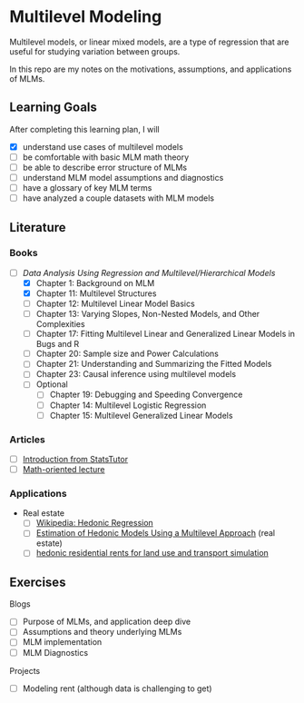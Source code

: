 # Multilevel Modeling

Multilevel models, or linear mixed models, are a type of regression that are useful for studying variation between groups. 

In this repo are my notes on the motivations, assumptions, and applications of MLMs. 

## Learning Goals

After completing this learning plan, I will

- [x] understand use cases of multilevel models
- [ ] be comfortable with basic MLM math theory
- [ ] be able to describe error structure of MLMs
- [ ] understand MLM model assumptions and diagnostics
- [ ] have a glossary of key MLM terms
- [ ] have analyzed a couple datasets with MLM models

## Literature 

### Books 

- [ ] _Data Analysis Using Regression and Multilevel/Hierarchical Models_
    - [x] Chapter 1: Background on MLM
    - [x] Chapter 11: Multilevel Structures
    - [ ] Chapter 12: Multilevel Linear Model Basics
    - [ ] Chapter 13: Varying Slopes, Non-Nested Models, and Other Complexities
    - [ ] Chapter 17: Fitting Multilevel Linear and Generalized Linear Models in Bugs and R
    - [ ] Chapter 20: Sample size and Power Calculations
    - [ ] Chapter 21: Understanding and Summarizing the Fitted Models
    - [ ] Chapter 23: Causal inference using multilevel models
    - [ ] Optional
        - [ ] Chapter 19: Debugging and Speeding Convergence
        - [ ] Chapter 14: Multilevel Logistic Regression
        - [ ] Chapter 15: Multilevel Generalized Linear Models

### Articles
        
- [ ] [Introduction from StatsTutor](http://www.statstutor.ac.uk/resources/uploaded/multilevelmodelling.pdf)
- [ ] [Math-oriented lecture](http://www2.stat.duke.edu/~sayan/Sta613/2018/lec/LMM.pdf)

### Applications

- Real estate
    - [ ] [Wikipedia: Hedonic Regression](https://en.wikipedia.org/wiki/Hedonic_regression)
    - [ ] [Estimation of Hedonic Models Using a Multilevel Approach](https://link.springer.com/content/pdf/10.1007/BF03399271.pdf) (real estate)
    - [ ] [hedonic residential rents for land use and transport simulation](https://www.jtlu.org/index.php/jtlu/article/download/117/117)

## Exercises

Blogs 
- [ ] Purpose of MLMs, and application deep dive
- [ ] Assumptions and theory underlying MLMs
- [ ] MLM implementation
- [ ] MLM Diagnostics

Projects
- [ ] Modeling rent (although data is challenging to get)
